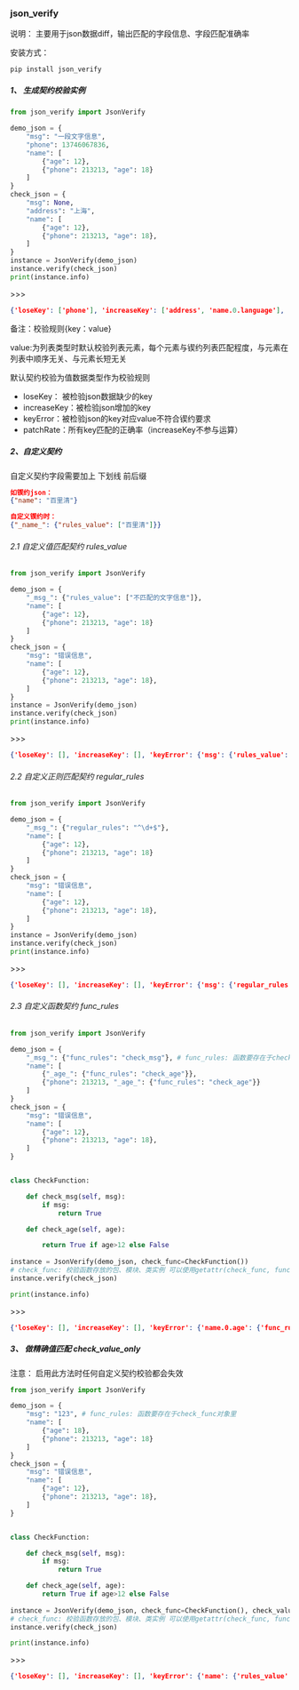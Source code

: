 ### json_verify

说明： 主要用于json数据diff，输出匹配的字段信息、字段匹配准确率

安装方式： 
```shell script
pip install json_verify
```

##### 1、 生成契约校验实例

```python
from json_verify import JsonVerify

demo_json = {
    "msg": "一段文字信息",
    "phone": 13746067836,
    "name": [
        {"age": 12}, 
        {"phone": 213213, "age": 18}
    ]
}
check_json = {
    "msg": None,
    "address": "上海",
    "name": [
        {"age": 12},
        {"phone": 213213, "age": 18},
    ]
}
instance = JsonVerify(demo_json)
instance.verify(check_json)
print(instance.info)
```
\>>>
```json
{'loseKey': ['phone'], 'increaseKey': ['address', 'name.0.language'], 'keyError': {'msg': {'type_rules': ['str'], 'check_value': None, 'detail': '数据类型错误'}}, 'patchRate': '66.67%'}

```

备注：校验规则{key：value}

value:为列表类型时默认校验列表元素，每个元素与锲约列表匹配程度，与元素在列表中顺序无关、与元素长短无关

默认契约校验为值数据类型作为校验规则

- loseKey： 被检验json数据缺少的key
- increaseKey：被检验json增加的key
- keyError：被检验json的key对应value不符合锲约要求
- patchRate：所有key匹配的正确率（increaseKey不参与运算）

##### 2、自定义契约

自定义契约字段需要加上 下划线 前后缀

```json
如锲约json：
{"name": "百里清"}

自定义锲约时：
{"_name_": {"rules_value": ["百里清"]}}
```





###### 2.1 自定义值匹配契约   rules_value

```python
from json_verify import JsonVerify

demo_json = {
    "_msg_": {"rules_value": ["不匹配的文字信息"]},
    "name": [
        {"age": 12}, 
        {"phone": 213213, "age": 18}
    ]
}
check_json = {
    "msg": "错误信息",
    "name": [
        {"age": 12},
        {"phone": 213213, "age": 18},
    ]
}
instance = JsonVerify(demo_json)
instance.verify(check_json)
print(instance.info)
```
\>>>
```json
{'loseKey': [], 'increaseKey': [], 'keyError': {'msg': {'rules_value': ['不匹配的文字信息'], 'check_value': '错误信息', 'detail': '期望值与结果值不同'}}, 'patchRate': '80.00%'}
```



###### 2.2 自定义正则匹配契约  regular_rules

```python
from json_verify import JsonVerify

demo_json = {
    "_msg_": {"regular_rules": "^\d+$"},
    "name": [
        {"age": 12}, 
        {"phone": 213213, "age": 18}
    ]
}
check_json = {
    "msg": "错误信息",
    "name": [
        {"age": 12},
        {"phone": 213213, "age": 18},
    ]
}
instance = JsonVerify(demo_json)
instance.verify(check_json)
print(instance.info)
```
\>>> 
```json
{'loseKey': [], 'increaseKey': [], 'keyError': {'msg': {'regular_rules': '^\\d+$', 'check_value': '错误信息', 'detail': '正则匹配错误'}}, 'patchRate': '80.00%'}
```



###### 2.3 自定义函数契约 func_rules

```python
from json_verify import JsonVerify

demo_json = {
    "_msg_": {"func_rules": "check_msg"}, # func_rules: 函数要存在于check_func对象里
    "name": [
        {"_age_": {"func_rules": "check_age"}}, 
        {"phone": 213213, "_age_": {"func_rules": "check_age"}}
    ]
}
check_json = {
    "msg": "错误信息",
    "name": [
        {"age": 12},
        {"phone": 213213, "age": 18},
    ]
}


class CheckFunction:

    def check_msg(self, msg):
        if msg:
            return True

    def check_age(self, age):

        return True if age>12 else False
        
instance = JsonVerify(demo_json, check_func=CheckFunction())
# check_func: 校验函数存放的包、模块、类实例 可以使用getattr(check_func, func_name) 获取的类型
instance.verify(check_json)

print(instance.info)
```

\>>> 
```json
{'loseKey': [], 'increaseKey': [], 'keyError': {'name.0.age': {'func_rules': 'check_age', 'check_value': 12, 'detail': '值不符合函数校验规则'}}, 'patchRate': '80.00%'}
```
##### 3、 做精确值匹配 check_value_only

注意： 启用此方法时任何自定义契约校验都会失效
```python
from json_verify import JsonVerify

demo_json = {
    "msg": "123", # func_rules: 函数要存在于check_func对象里
    "name": [
        {"age": 18}, 
        {"phone": 213213, "age": 18}
    ]
}
check_json = {
    "msg": "错误信息",
    "name": [
        {"age": 12},
        {"phone": 213213, "age": 18},
    ]
}


class CheckFunction:

    def check_msg(self, msg):
        if msg:
            return True

    def check_age(self, age):
        return True if age>12 else False
        
instance = JsonVerify(demo_json, check_func=CheckFunction(), check_value_only=True)
# check_func: 校验函数存放的包、模块、类实例 可以使用getattr(check_func, func_name) 获取的类型
instance.verify(check_json)

print(instance.info)
```
\>>> 
```json
{'loseKey': [], 'increaseKey': [], 'keyError': {'name': {'rules_value': [[{'age': 18}, {'phone': 213213, 'age': 18}]], 'check_value': [{'age': 12}, {'phone': 213213, 'age': 18}], 'detail': '期望值与结果值不同'}, 'name.0': {'rules_value': [{'age': 18}, {'phone': 213213, 'age': 18}], 'check_value': {'age': 12}, 'detail': '期望值与结果值不同'}, 'name.0.age': {'rules_value': [18], 'check_value': 12, 'detail': '期望值与结果值不同'}}, 'patchRate': '40.00%'}
```

